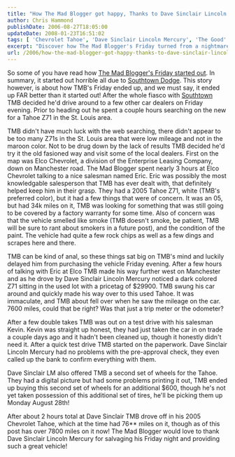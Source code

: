 ```yaml
---
title: "How The Mad Blogger got happy, Thanks to Dave Sinclair Lincoln Mercury..."
author: Chris Hammond
publishDate: 2006-08-27T18:05:00
updateDate: 2008-01-23T16:51:02
tags: [ 'Chevrolet Tahoe', 'Dave Sinclair Lincoln Mercury', 'The Good' ]
excerpt: "Discover how The Mad Blogger's Friday turned from a nightmare to a dream with a fantastic purchase at Dave Sinclair Lincoln Mercury. Read on for the exciting details!"
url: /2006/how-the-mad-blogger-got-happy-thanks-to-dave-sinclair-lincoln-mercury  # Use the generated URL with year
---
```

<p>So some of you have read how <a href="https://themadblogger.org/blogs/themadblogger/archive/2006/08/25/Why-not-to-buy-from-Southtown-Dodge_2C00_-AKA-Southtown-Dodge-Sucks.aspx">The Mad Blogger&#39;s Friday started out</a>. In summary, it started out horrible all due to <a href="https://themadblogger.org/blogs/themadblogger/archive/2006/08/25/Why-not-to-buy-from-Southtown-Dodge_2C00_-AKA-Southtown-Dodge-Sucks.aspx">Southtown Dodge</a>. This story however, is about how TMB&#39;s Friday ended up, and we must say, it ended up FAR better than it started out! After the whole fiasco with <a href="https://themadblogger.org/blogs/themadblogger/archive/2006/08/25/Why-not-to-buy-from-Southtown-Dodge_2C00_-AKA-Southtown-Dodge-Sucks.aspx">Southtown</a> TMB decided he&#39;d drive around to a few other car dealers on Friday evening. Prior to heading out he spent a couple hours searching on the new for a Tahoe Z71 in the St. Louis area. </p><p>TMB didn&#39;t have much luck with the web searching, there didn&#39;t appear to be too many Z71s in the St. Louis area that were low mileage and not in the maroon color. Not to be drug down by the lack of results TMB decided he&#39;d try it the old fasioned way and visit some of the local dealers. First on the map was Elco Chevrolet, a division of the Enterprise Leasing Company, down on Manchester road. The Mad Blogger spent nearly 3 hours at Elco Chevrolet talking to a nice salesman named Eric. Eric was possibly the most knowledgable salesperson that TMB has ever dealt with, that definitely helped keep him in their grasp. They had a 2005 Tahoe Z71, white (TMB&#39;s preferred color), but it had a few things that were of concern. It was an 05, but had 34k miles on it, TMB was looking for something that was still going to be covered by a factory warranty for some time. Also of concern was that the vehicle smelled like smoke (TMB doesn&#39;t smoke, be patient, TMB will be sure to rant about smokers in a future post), and the condition of the paint. The vehicle had quite a few rock chips as well as a few dings and scrapes here and there.</p><p>TMB can be kind of anal, so these things sat big on TMB&#39;s mind and luckily delayed him from purchasing the vehicle Friday evening. After a few hours of talking with Eric at Elco TMB made his way further west on Manchester and as he drove by Dave Sinclair Lincoln Mercury noticed a dark colored Z71 sitting in the used lot with a pricetag of $29900. TMB swung his car around and quickly made his way over to this used Tahoe. It was immaculate, and TMB about fell over when he saw the mileage on the car. 7600 miles, could that be right? Was that just a trip meter or the odometer?</p><p>After a few double takes TMB was out on a test drive with his salesman Kevin. Kevin was straight up honest, they had just taken the car in on trade a couple days ago and it hadn&#39;t been cleaned up, though it honestly didn&#39;t need it. After a quick test drive TMB started on the paperwork. Dave Sinclair Lincoln Mercury&nbsp;had no problems with the&nbsp;pre-approval check, they even called up the bank to&nbsp;confirm everything with them.</p><p>Dave Sinclair LM also offered TMB a second set of wheels for the Tahoe. They had a digital picture but had some problems printing it out, TMB ended up buying this second set of wheels for an additional $600, though he&#39;s not yet taken possession of this additional set of tires, he&#39;ll be picking them up Monday August 28th!</p><p>After about 2 hours total at Dave Sinclair TMB drove off in his 2005 Chevrolet Tahoe, which at the time had 76** miles on it, though as of this post has over 7800 miles on it now! The Mad Blogger would love to thank Dave Sinclair Lincoln Mercury for salvaging his Friday night and providing such a great vehicle!</p><img src="https://themadblogger.org/aggbug.aspx?PostID=4" width="1" height="1">


